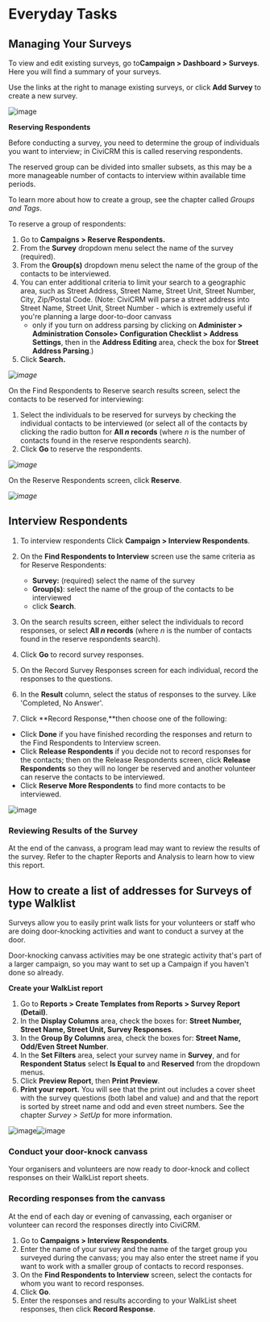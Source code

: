 # Everyday Tasks

## Managing Your Surveys

To view and edit existing surveys, go to**Campaign > Dashboard >
Surveys**. Here you will find a summary of your surveys.

Use the links at the right to manage existing surveys, or click **Add
Survey** to create a new survey. 

![image](../img/survey_everyday_dashboard.png)

**Reserving Respondents**

Before conducting a survey, you need to determine the group of
individuals you want to interview; in CiviCRM this is called reserving
respondents.

The reserved group can be divided into smaller subsets, as this may be a
more manageable number of contacts to interview within available time
periods.

To learn more about how to create a group, see the chapter called *Groups
and Tags*. 

To reserve a group of respondents:

1.  Go to **Campaigns > Reserve Respondents.**
2.  From the **Survey** dropdown menu select the name of the
    survey (required).
3.  From the **Group(s)** dropdown menu select the name of the group of
    the contacts to be interviewed.
4.  You can enter additional criteria to limit your search to a
    geographic area, such as Street Address, Street Name, Street Unit,
    Street Number, City, Zip/Postal Code. (Note: CiviCRM will parse a
    street address into Street Name, Street Unit, Street Number - which
    is extremely useful if you're planning a large door-to-door canvass
    - only if you turn on address parsing by clicking on **Administer >
    Administration Console> Configuration Checklist > Address
    Settings**, then in the **Address Editing** area, check the box for
    **Street Address Parsing**.)
5.  Click **Search.**

*![image](../img/survey_reserve_findrespondents_search.png)*

On the Find Respondents to Reserve search results screen, select the
contacts to be reserved for interviewing:

1.  Select the individuals to be reserved for surveys by checking the
    individual contacts to be interviewed (or select all of the contacts
    by clicking the radio button for **All *n* records** (where *n* is
    the number of contacts found in the reserve respondents search).
2.  Click **Go** to reserve the respondents.

*![image](../img/survey_reserve_findrespondents_results.png)*

 

On the Reserve Respondents screen, click **Reserve**. 

*![image](../img/survey_reserverespondents.png)* 

## Interview Respondents

1.  To interview respondents Click **Campaign > Interview
    Respondents**.
2.  On the **Find Respondents to Interview** screen use the same
    criteria as for Reserve Respondents:

     -   **Survey:** (required) select the name of the survey
     -   **Group(s)**: select the name of the group of the contacts to be
        interviewed
     -   click **Search**.

1.  On the search results screen, either select the individuals to
    record responses, or select **All *n* records** (where *n* is the
    number of contacts found in the reserve respondents search).
2.  Click **Go** to record survey responses. 
     
3.  On the Record Survey Responses screen for each individual, record
    the responses to the questions. 
4.  In the **Result** column, select the status of responses to the
    survey. Like 'Completed, No Answer'. 
5.  Click **Record Response,**then choose one of the following:

 -   Click **Done** if you have finished recording the responses and
     return to the Find Respondents to Interview screen. 
 -   Click **Release Respondents** if you decide not to record
     responses for the contacts; then on the Release Respondents
     screen, click **Release Respondents** so they will no longer be
     reserved and another volunteer can reserve the contacts to be
     interviewed.
 -   Click **Reserve More Respondents** to find more contacts to be
     interviewed.

![image](../img/record%20survey%20responses.jpg) 

### **Reviewing Results of the Survey**

At the end of the canvass, a program lead may want to review the results
of the survey. Refer to the chapter Reports and Analysis to learn how to
view this report.

## How to create a list of addresses for Surveys of type Walklist

Surveys allow you to easily print walk lists for your volunteers or
staff who are doing door-knocking activities and want to conduct a
survey at the door.

Door-knocking canvass activities may be one strategic activity that's
part of a larger campaign, so you may want to set up a Campaign if you
haven't done so already. 

**Create your WalkList report**

1.  Go to **Reports > Create Templates from Reports > Survey Report
    (Detail)**.
2.  In the **Display Columns** area, check the boxes for: **Street
    Number, Street Name, Street Unit, Survey Responses**.
3.  In the **Group By Columns** area, check the boxes for: **Street
    Name, Odd/Even Street Number**.
4.  In the **Set Filters** area, select your survey name in **Survey**,
    and for **Respondent Status** select **Is Equal
    to** and **Reserved** from the dropdown menus.
5.  Click **Preview Report**, then **Print Preview**.   
6.  **Print your report.** You will see that the print out includes a
    cover sheet with the survey questions (both label and value) and
    and that the report is sorted by street name and odd and even street
    numbers. See the chapter *Survey > SetUp* for more information. 

![image](../img/walklist%20cover%20sheet.jpg)![image](../img/walklist%20p2.jpg)


### **Conduct your door-knock canvass**

Your organisers and volunteers are now ready to door-knock and collect
responses on their WalkList report sheets. 

### **Recording responses from the canvass**

At the end of each day or evening of canvassing, each organiser or
volunteer can record the responses directly into CiviCRM.

1.  Go to **Campaigns > Interview Respondents**.
2.  Enter the name of your survey and the name of the target group you
    surveyed during the canvass; you may also enter the street name if
    you want to work with a smaller group of contacts to record
    responses. 
3.  On the **Find Respondents to Interview** screen, select the contacts
    for whom you want to record responses.
4.  Click **Go**.
5.  Enter the responses and results according to your WalkList sheet
    responses, then click **Record Response**. 


